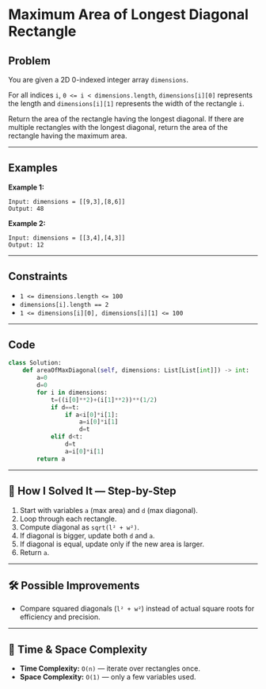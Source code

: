 # Maximum Area of Longest Diagonal Rectangle

## Problem
You are given a 2D 0-indexed integer array `dimensions`.

For all indices `i`, `0 <= i < dimensions.length`, `dimensions[i][0]` represents the length and `dimensions[i][1]` represents the width of the rectangle `i`.

Return the area of the rectangle having the longest diagonal. If there are multiple rectangles with the longest diagonal, return the area of the rectangle having the maximum area.

---

## Examples

**Example 1:**
```
Input: dimensions = [[9,3],[8,6]]
Output: 48
```

**Example 2:**
```
Input: dimensions = [[3,4],[4,3]]
Output: 12
```

---

## Constraints
- `1 <= dimensions.length <= 100`
- `dimensions[i].length == 2`
- `1 <= dimensions[i][0], dimensions[i][1] <= 100`

---

## Code
```python
class Solution:
    def areaOfMaxDiagonal(self, dimensions: List[List[int]]) -> int:
        a=0
        d=0
        for i in dimensions:
            t=((i[0]**2)+(i[1]**2))**(1/2)
            if d==t:
                if a<i[0]*i[1]:
                    a=i[0]*i[1]
                    d=t
            elif d<t:
                d=t
                a=i[0]*i[1]
        return a
```

---

## 🧩 How I Solved It — Step-by-Step
1. Start with variables `a` (max area) and `d` (max diagonal).  
2. Loop through each rectangle.  
3. Compute diagonal as `sqrt(l² + w²)`.  
4. If diagonal is bigger, update both `d` and `a`.  
5. If diagonal is equal, update only if the new area is larger.  
6. Return `a`.

---

## 🛠️ Possible Improvements
- Compare squared diagonals (`l² + w²`) instead of actual square roots for efficiency and precision.  

---

## 🧠 Time & Space Complexity
- **Time Complexity:** `O(n)` — iterate over rectangles once.  
- **Space Complexity:** `O(1)` — only a few variables used.  
